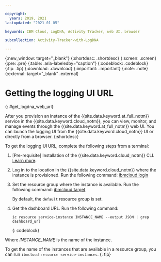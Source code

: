 ```yaml
---

copyright:
  years: 2019, 2021
lastupdated: "2021-01-05"

keywords: IBM Cloud, LogDNA, Activity Tracker, web UI, browser

subcollection: Activity-Tracker-with-LogDNA

---
```


{:new_window: target="_blank"}
{:shortdesc: .shortdesc}
{:screen: .screen}
{:pre: .pre}
{:table: .aria-labeledby="caption"}
{:codeblock: .codeblock}
{:tip: .tip}
{:download: .download}
{:important: .important}
{:note: .note}
{:external: target="_blank" .external}

# Getting the logging UI URL
{: #get_logdna_web_url}

After you provision an instance of the {{site.data.keyword.at_full_notm}} service in the {{site.data.keyword.cloud_notm}}, you can view, monitor, and manage events through the {{site.data.keyword.at_full_notm}} web UI. You can launch the logging UI from the {{site.data.keyword.cloud_notm}} UI or directly from a browser.
{:shortdesc}

To get the logging UI URL, complete the following steps from a terminal:

1. [Pre-requisite] Installation of the {{site.data.keyword.cloud_notm}} CLI. [Learn more](/docs/cli?topic=cli-getting-started).

2. Log in to the location in the {{site.data.keyword.cloud_notm}} where the instance is provisioned. Run the following command: [ibmcloud login](/docs/cli?topic=cli-ibmcloud_cli#ibmcloud_login)

3. Set the resource group where the instance is available. Run the following command: [ibmcloud target](/docs/cli?topic=cli-ibmcloud_cli#ibmcloud_target)

    By default, the `default` resource group is set.

4. Get the dashboard URL. Run the following command:

    ```
    ic resource service-instance INSTANCE_NAME --output JSON | grep dashboard_url
    ```
    {: codeblock}
    
Where *INSTANCE_NAME* is the name of the instance.

To get the name of the instances that are available in a resource group, you can run `ibmcloud resource service-instances`.
{: tip}

